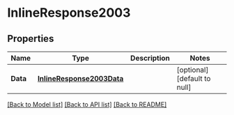 # InlineResponse2003

## Properties
Name | Type | Description | Notes
------------ | ------------- | ------------- | -------------
**Data** | [**InlineResponse2003Data**](inline_response_200_3_data.md) |  | [optional] [default to null]

[[Back to Model list]](../README.md#documentation-for-models) [[Back to API list]](../README.md#documentation-for-api-endpoints) [[Back to README]](../README.md)


